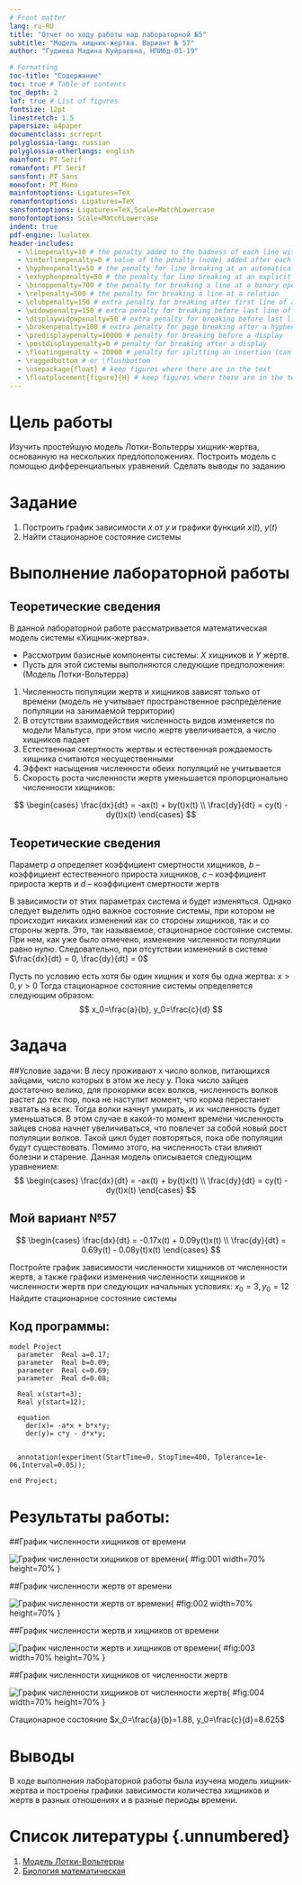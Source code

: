 ```yaml
---
# Front matter
lang: ru-RU
title: "Отчет по ходу работы над лабораторной №5"
subtitle: "Модель хищник-жертва. Вариант № 57"
author: "Гудиева Мадина Куйраевна, НПИбд-01-19"

# Formatting
toc-title: "Содержание"
toc: true # Table of contents
toc_depth: 2
lof: true # List of figures
fontsize: 12pt
linestretch: 1.5
papersize: a4paper
documentclass: scrreprt
polyglossia-lang: russian
polyglossia-otherlangs: english
mainfont: PT Serif
romanfont: PT Serif
sansfont: PT Sans
monofont: PT Mono
mainfontoptions: Ligatures=TeX
romanfontoptions: Ligatures=TeX
sansfontoptions: Ligatures=TeX,Scale=MatchLowercase
monofontoptions: Scale=MatchLowercase
indent: true
pdf-engine: lualatex
header-includes:
  - \linepenalty=10 # the penalty added to the badness of each line within a paragraph (no associated penalty node) Increasing the υalue makes tex try to haυe fewer lines in the paragraph.
  - \interlinepenalty=0 # υalue of the penalty (node) added after each line of a paragraph.
  - \hyphenpenalty=50 # the penalty for line breaking at an automatically inserted hyphen
  - \exhyphenpenalty=50 # the penalty for line breaking at an explicit hyphen
  - \binoppenalty=700 # the penalty for breaking a line at a binary operator
  - \relpenalty=500 # the penalty for breaking a line at a relation
  - \clubpenalty=150 # extra penalty for breaking after first line of a paragraph
  - \widowpenalty=150 # extra penalty for breaking before last line of a paragraph
  - \displaywidowpenalty=50 # extra penalty for breaking before last line before a display math
  - \brokenpenalty=100 # extra penalty for page breaking after a hyphenated line
  - \predisplaypenalty=10000 # penalty for breaking before a display
  - \postdisplaypenalty=0 # penalty for breaking after a display
  - \floatingpenalty = 20000 # penalty for splitting an insertion (can only be split footnote in standard LaTeX)
  - \raggedbottom # or \flushbottom
  - \usepackage{float} # keep figures where there are in the text
  - \floatplacement{figure}{H} # keep figures where there are in the text
---
```


# Цель работы

Изучить простейшую модель Лотки-Вольтерры хищник-жертва, основанную на нескольких предлоположениях. 
Построить модель с помощью дифференциальных уравнений. Сделать выводы по заданию

# Задание

1.	Построить график зависимости $x$ от $y$ и графики функций $x(t)$, $y(t)$
2.	Найти стационарное состояние системы


# Выполнение лабораторной работы

## Теоретические сведения

В данной лабораторной работе рассматривается математическая модель системы «Хищник-жертва». 

* Рассмотрим базисные компоненты системы: $X$ хищников и $Y$ жертв.  
* Пусть для этой системы выполняются следующие предположения: (Модель Лотки-Вольтерра)
1.	Численность популяции жертв и хищников зависят только от времени (модель не учитывает пространственное распределение популяции на занимаемой территории) 
2.	В отсутствии взаимодействия численность видов изменяется по модели Мальтуса, при этом число жертв увеличивается, а число хищников падает 
3.	Естественная смертность жертвы и естественная рождаемость хищника считаются несущественными 
4.	Эффект насыщения численности обеих популяций не учитывается 
5.	Скорость роста численности жертв уменьшается пропорционально численности хищников:

$$
 \begin{cases}
	\frac{dx}{dt} = -ax(t) + by(t)x(t)
	\\   
	\frac{dy}{dt} = cy(t) - dy(t)x(t)
 \end{cases}
$$

## Теоретические сведения
Параметр $a$ определяет коэффициент смертности хищников, $b$ – коэффициент естественного прироста хищников, $c$ – коэффициент прироста жертв и $d$ – коэффициент смертности жертв

В зависимости от этих параметрах система и будет изменяться. Однако следует выделить одно важное состояние системы, при котором не происходит никаких изменений как со стороны хищников, так и со стороны жертв. Это, так называемое, стационарное состояние системы. При нем, как уже было отмечено, изменение численности популяции равно нулю.
Следовательно, при отсутствии изменений в системе $\frac{dx}{dt} = 0, \frac{dy}{dt} = 0$

Пусть по условию есть хотя бы один хищник и хотя бы одна жертва: $x>0, y>0$
Тогда стационарное состояние системы определяется следующим образом: 
$$
	x_0=\frac{a}{b}, y_0=\frac{c}{d}
$$

# Задача

##Условие задачи:
В лесу проживают х число волков, питающихся зайцами, число которых в
этом же лесу у. Пока число зайцев достаточно велико, для прокормки всех волков,
численность волков растет до тех пор, пока не наступит момент, что корма
перестанет хватать на всех. Тогда волки начнут умирать, и их численность будет
уменьшаться. В этом случае в какой-то момент времени численность зайцев снова
начнет увеличиваться, что повлечет за собой новый рост популяции волков. Такой
цикл будет повторяться, пока обе популяции будут существовать. Помимо этого,
на численность стаи влияют болезни и старение. 
Данная модель описывается следующим уравнением:
$$
 \begin{cases}
	\frac{dx}{dt} = -ax(t) + by(t)x(t)
	\\   
	\frac{dy}{dt} = cy(t) - dy(t)x(t)
 \end{cases}
$$

## Мой вариант №57


$$
 \begin{cases}
	\frac{dx}{dt} = -0.17x(t) + 0.09y(t)x(t)
	\\   
	\frac{dy}{dt} = 0.69y(t) - 0.08y(t)x(t)
 \end{cases}
$$

Постройте график зависимости численности хищников от численности жертв, а также графики изменения численности хищников и численности жертв 
при следующих начальных условиях: $x_0=3, y_0=12$
Найдите стационарное состояние системы

## Код программы:
```
model Project
  parameter  Real a=0.17;
  parameter  Real b=0.09;
  parameter  Real c=0.69;
  parameter  Real d=0.08;
  
  Real x(start=3);
  Real y(start=12);
  
  equation
    der(x)= -a*x + b*x*y;
    der(y)= c*y - d*x*y;

  
  annotation(experiment(StartTime=0, StopTime=400, Tplerance=1e-06,Interval=0.05));

end Project;
```
# Результаты работы:

##График численности хищников от времени

![График численности хищников от времени](image/01.png){ #fig:001 width=70% height=70% }

##График численности жертв от времени

![График численности жертв от времени](image/02.png){ #fig:002 width=70% height=70% }

##График численности жертв и хищников от времени

![График численности жертв и хищников от времени](image/03.png){ #fig:003 width=70% height=70% }

##График численности хищников от численности жертв

![График численности хищников от численности жертв](image/04.png){ #fig:004 width=70% height=70% }

Стационарное состояние $x_0=\frac{a}{b}=1.88, y_0=\frac{c}{d}=8.625$

# Выводы

В ходе выполнения лабораторной работы была изучена модель хищник-жертва и построены графики зависимости количества хищников и жертв в разных отношениях и в разные периоды времени. 

# Список литературы {.unnumbered}

1. [Модель Лотки-Вольтерры](https://math-it.petrsu.ru/users/semenova/MathECO/Lections/Lotka_Volterra.pdf)
2. [Биология математическая](http://www.library.biophys.msu.ru/MathMod/BM.HTML)